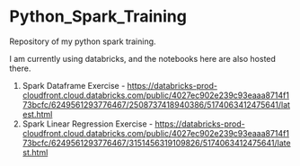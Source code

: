 # Python_Spark_Training
Repository of my python spark training.

I am currently using databricks, and the notebooks here are also hosted there.
1. Spark Dataframe Exercise - https://databricks-prod-cloudfront.cloud.databricks.com/public/4027ec902e239c93eaaa8714f173bcfc/6249561293776467/2508737418940386/5174063412475641/latest.html
2. Spark Linear Regression Exercise - https://databricks-prod-cloudfront.cloud.databricks.com/public/4027ec902e239c93eaaa8714f173bcfc/6249561293776467/3151456319109826/5174063412475641/latest.html
